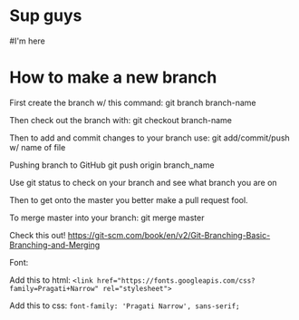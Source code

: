 # Sup guys
#I'm here
# How to make a new branch
First create the branch w/ this command: git branch branch-name

Then check out the branch with: git checkout branch-name

Then to add and commit changes to your branch use: git add/commit/push w/ name of file

Pushing branch to GitHub    git push origin branch_name

Use git status to check on your branch and see what branch you are on

Then to get onto the master you better make a pull request fool. 

To merge master into your branch: git merge master

Check this out! https://git-scm.com/book/en/v2/Git-Branching-Basic-Branching-and-Merging

Font: 

Add this to html: `<link href="https://fonts.googleapis.com/css?family=Pragati+Narrow" rel="stylesheet">`

Add this to css: `font-family: 'Pragati Narrow', sans-serif;`
